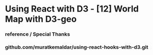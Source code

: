 # Using React with D3 - [12] World Map with D3-geo
### reference / Special Thanks
### github.com/muratkemaldar/using-react-hooks-with-d3.git

